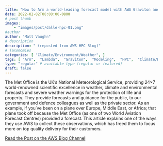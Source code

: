 ```yaml
---
title: "How to Arm a world-leading forecast model with AWS Graviton and Lambda"
date: 2022-02-02T00:00:00-0800
# post thumb
images:
    - "images/post/dalle-hpc-01.png"
#author
author: "Matt Vaughn"
# description
description: " (reposted from AWS HPC Blog)"
# Taxonomies
categories: [ "Climate/Environment/Weather", ]
tags: [ "Arm",  "Lambda",  "Graviton",  "Modeling",  "HPC",  "Climate/Environment/Weather",  "hpcblog", ]
type: "regular" # available type (regular or featured)
draft: false
---
```


The Met Office is the UK’s National Meteorological Service, providing 24×7 world-renowned scientific excellence in weather, climate and environmental forecasts and severe weather warnings for the protection of life and property. They provide forecasts and guidance for the public, to our government and defence colleagues as well as the private sector. As an example, if you’ve been on a plane over Europe, Middle East, or Africa; that plane took off because the Met Office (as one of two World Aviation Forecast Centres) provided a forecast. This article explains one of the ways they use AWS to collect these observations, which has freed them to focus more on top quality delivery for their customers.

<a href="https://aws.amazon.com/blogs/hpc/how-to-arm-a-world-leading-forecast-model-with-aws-graviton-and-lambda/" class="btn btn-primary btn-lg active" role="button" aria-pressed="true" style="margin-top: 8px;">Read the Post on the AWS Blog Channel</a>
